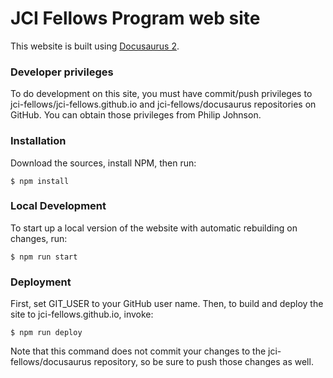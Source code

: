 # JCI Fellows Program web site

This website is built using [Docusaurus 2](https://v2.docusaurus.io/).

### Developer privileges

To do development on this site, you must have commit/push privileges to jci-fellows/jci-fellows.github.io and jci-fellows/docusaurus repositories on GitHub.  You can obtain those privileges from Philip Johnson.

### Installation

Download the sources, install NPM, then run:
```
$ npm install
```

### Local Development

To start up a local version of the website with automatic rebuilding on changes, run:

```
$ npm run start
```

### Deployment

First, set GIT_USER to your GitHub user name. Then, to build and deploy the site to jci-fellows.github.io, invoke:

```
$ npm run deploy
```

Note that this command does not commit your changes to the jci-fellows/docusaurus repository, so be sure to push those changes as well.
